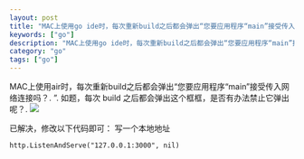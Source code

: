 ```yaml
---
layout: post
title: "MAC上使用go ide时，每次重新build之后都会弹出“您要应用程序“main”接受传入网络连接吗？”)"
keywords: ["go"]
description: "MAC上使用go ide时，每次重新build之后都会弹出“您要应用程序“main”接受传入网络连接吗？”)"
category: "go"
tags: ["go"]
---
```


MAC上使用air时，每次重新build之后都会弹出“您要应用程序“main”接受传入网络连接吗？. ”. 如题，每次 build 之后都会弹出这个框框，是否有办法禁止它弹出呢？.
![](https://cdn.learnku.com/uploads/images/202012/17/74563/i97hsPNzWw.png!large)


已解决，修改以下代码即可： 写一个本地地址

```
http.ListenAndServe("127.0.0.1:3000", nil)
```